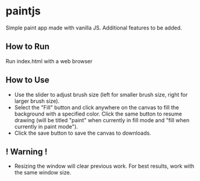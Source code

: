 # paintjs
Simple paint app made with vanilla JS. Additional features to be added.

How to Run
--------------------------
Run index.html with a web browser

How to Use
--------------------------
* Use the slider to adjust brush size (left for smaller brush size, right for larger brush size).
* Select the "Fill" button and click anywhere on the canvas to fill the background with a specified color. Click the same button to resume drawing (will be titled "paint" when currently in fill mode and "fill when currently in paint mode").
* Click the save button to save the canvas to downloads.

! Warning !
--------------------------
* Resizing the window will clear previous work. For best results, work with the same window size.
